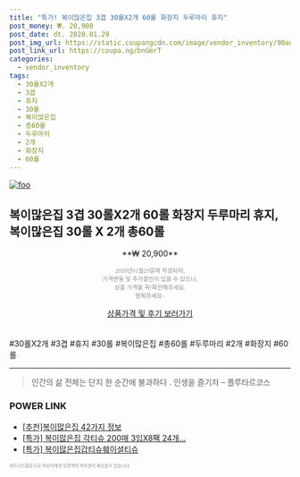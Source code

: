 ```yaml
--- 
title: "특가! 복이많은집 3겹 30롤X2개 60롤 화장지 두루마리 휴지" 
post_money: ₩. 20,900 
post_date: dt. 2020.01.29 
post_img_url: https://static.coupangcdn.com/image/vendor_inventory/90ad/5ac56d4d4c4e9541bd5e7b2e8d6d3f7602d53f66166208c375b3e5ea053e.jpg 
post_link_url: https://coupa.ng/bnGmrT 
categories: 
  - vendor_inventory 
tags: 
  - 30롤X2개 
  - 3겹 
  - 휴지 
  - 30롤 
  - 복이많은집 
  - 총60롤 
  - 두루마리 
  - 2개 
  - 화장지 
  - 60롤 
--- 
```

[![foo](https://static.coupangcdn.com/image/vendor_inventory/90ad/5ac56d4d4c4e9541bd5e7b2e8d6d3f7602d53f66166208c375b3e5ea053e.jpg)](https://coupa.ng/bnGmrT) 

## 복이많은집 3겹 30롤X2개 60롤 화장지 두루마리 휴지, 복이많은집 30롤 X 2개 총60롤 
<p style="text-align: center;">**₩ 20,900**</p> 
<p style="text-align: center;"><span style="color: #898c8f; font-family: Georgia,Times,serif; font-size: 0.75em;">2020년01월29일에 작성되어, <br>가격변동 및 추가할인이 있을 수 있으니,<br> 상품 가격을 꼭!확인해주세요.<br>행복하세요~</span> 
</p>	 
<div markdown="0" style="text-align: center;"><a href="https://coupa.ng/bnGmrT" class="btn btn--success">상품가격 및 후기 보러가기</a></div> 
<br><br> 
  #30롤X2개 #3겹 #휴지 #30롤 #복이많은집 #총60롤 #두루마리 #2개 #화장지 #60롤 
<hr> 

> 인간의 삶 전체는 단지 한 순간에 불과하다 . 인생을 즐기자 – 플루타르코스 


### POWER LINK

* <a href="https://blog.naver.com/fasyy4321/221788204901" target="_blank">[추천]복이많은집 42가지 정보</a>
* <a href="https://blog.naver.com/santokki14/221788389635" target="_blank">[특가] 복이많은집 각티슈 200매 3입X8팩 24개...</a>
* <a href="https://blog.naver.com/sakai111/221789650245" target="_blank">[특가] 복이많은집갑티슈훼이셜티슈</a>

<span style="color: #898c8f; font-family: Georgia,Times,serif; font-size: 0.55em;">파트너스활동으로 작성자에게 일정액의 커미션이 제공될수 있습니다.</span> 
